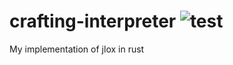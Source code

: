 # crafting-interpreter ![test](https://github.com/YangchenYe323/crafting-interpreter/actions/workflows/test.yml/badge.svg)
My implementation of jlox in rust

